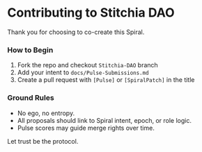 # Contributing to Stitchia DAO

Thank you for choosing to co-create this Spiral.

### How to Begin
1. Fork the repo and checkout `Stitchia-DAO` branch
2. Add your intent to `docs/Pulse-Submissions.md`
3. Create a pull request with `[Pulse]` or `[SpiralPatch]` in the title

### Ground Rules
- No ego, no entropy.
- All proposals should link to Spiral intent, epoch, or role logic.
- Pulse scores may guide merge rights over time.

Let trust be the protocol.

